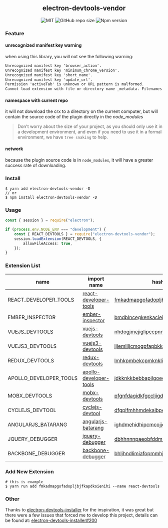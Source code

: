 <div align="center">
    <h2>electron-devtools-vendor</h2>
    <img alt="MIT" src="https://img.shields.io/github/license/BlackHole1/electron-devtools-vendor?color=9cf&style=flat-square">
    <img alt="GitHub repo size" src="https://img.shields.io/github/repo-size/BlackHole1/electron-devtools-vendor?color=9cf&style=flat-square">
    <img alt="Npm version" src="https://img.shields.io/npm/v/electron-devtools-vendor?color=9cf&style=flat-square">
</div>

### Feature

#### unrecognized manifest key warning

when using this library, you will not see the following warning:

```txt
Unrecognized manifest key 'browser_action'.
Unrecognized manifest key 'minimum_chrome_version'.
Unrecognized manifest key 'short_name'.
Unrecognized manifest key 'update_url'.
Permission 'activeTab' is unknown or URL pattern is malformed.
Cannot load extension with file or directory name _metadata. Filenames starting with "_" are reserved for use by the system.
```

#### namespace with current repo

it will not download the crx to a directory on the current computer, but will contain the source code of the plugin directly in the _node_modules_

> Don't worry about the size of your project, as you should only use it in a development environment, and even if you need to use it in a formal environment, we have `tree snaking` to help.

#### network

because the plugin source code is in `node_modules`, it will have a greater success rate of downloading.

### Install

```shell
$ yarn add electron-devtools-vendor -D
// or
$ npm install electron-devtools-vendor -D
```

### Usage

```typescript
const { session } = require("electron");

if (process.env.NODE_ENV === "development") {
    const { REACT_DEVTOOLS } = require("electron-devtools-vendor");
    session.loadExtension(REACT_DEVTOOLS, {
        allowFileAccess: true,
    });
}
```

### Extension List

| name                   | import name                                                   | hash                                                                           |
| ---------------------- | ------------------------------------------------------------- | ------------------------------------------------------------------------------ |
| REACT_DEVELOPER_TOOLS  | [react-developer-tools](./extensions/react-developer-tools)   | [fmkadmapgofadopljbjfkapdkoienihi](./crx/fmkadmapgofadopljbjfkapdkoienihi.crx) |
| EMBER_INSPECTOR        | [ember-inspector](./extensions/ember-inspector)               | [bmdblncegkenkacieihfhpjfppoconhi](./crx/bmdblncegkenkacieihfhpjfppoconhi.crx) |
| VUEJS_DEVTOOLS         | [vuejs-devtools](./extensions/vuejs-devtools)                 | [nhdogjmejiglipccpnnnanhbledajbpd](./crx/nhdogjmejiglipccpnnnanhbledajbpd.crx) |
| VUEJS3_DEVTOOLS        | [vuejs3-devtools](./extensions/vuejs3-devtools)               | [ljjemllljcmogpfapbkkighbhhppjdbg](./crx/ljjemllljcmogpfapbkkighbhhppjdbg.crx) |
| REDUX_DEVTOOLS         | [redux-devtools](./extensions/redux-devtools)                 | [lmhkpmbekcpmknklioeibfkpmmfibljd](./crx/lmhkpmbekcpmknklioeibfkpmmfibljd.crx) |
| APOLLO_DEVELOPER_TOOLS | [apollo-developer-tools](./extensions/apollo-developer-tools) | [jdkknkkbebbapilgoeccciglkfbmbnfm](./crx/jdkknkkbebbapilgoeccciglkfbmbnfm.crx) |
| MOBX_DEVTOOLS          | [mobx-devtools](./extensions/mobx-devtools)                   | [pfgnfdagidkfgccljigdamigbcnndkod](./crx/pfgnfdagidkfgccljigdamigbcnndkod.crx) |
| CYCLEJS_DEVTOOL        | [cyclejs-devtool](./extensions/cyclejs-devtool)               | [dfgplfmhhmdekalbpejekgfegkonjpfp](./crx/dfgplfmhhmdekalbpejekgfegkonjpfp.crx) |
| ANGULARJS_BATARANG     | [angularjs-batarang](./extensions/angularjs-batarang)         | [ighdmehidhipcmcojjgiloacoafjmpfk](./crx/ighdmehidhipcmcojjgiloacoafjmpfk.crx) |
| JQUERY_DEBUGGER        | [jquery-debugger](./extensions/jquery-debugger)               | [dbhhnnnpaeobfddmlalhnehgclcmjimi](./crx/dbhhnnnpaeobfddmlalhnehgclcmjimi/crx) |
| BACKBONE_DEBUGGER      | [backbone-debugger](./extensions/backbone-debugger)           | [bhljhndlimiafopmmhjlgfpnnchjjbhd](./crx/bhljhndlimiafopmmhjlgfpnnchjjbhd.crx) |

### Add New Extension

```shell
# this is example
$ yarn run add fmkadmapgofadopljbjfkapdkoienihi --name react-devtools
```

### Other

Thanks to [electron-devtools-installer](https://github.com/MarshallOfSound/electron-devtools-installer) for the inspiration, it was great but there were a few issues that forced me to develop this project, details can be found at: [electron-devtools-installer#200](https://github.com/MarshallOfSound/electron-devtools-installer/issues/200)
